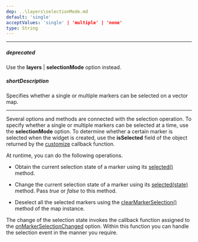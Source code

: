 ```yaml
---
dep: ..\layers\selectionMode.md
default: 'single'
acceptValues: 'single' | 'multiple' | 'none'
type: String
---
```

---
##### deprecated
Use the **layers** | **selectionMode** option instead.

##### shortDescription
Specifies whether a single or multiple markers can be selected on a vector map.

---
Several options and methods are connected with the selection operation. To specify whether a single or multiple markers can be selected at a time, use the **selectionMode** option. To determine whether a certain marker is selected when the widget is created, use the **isSelected** field of the object returned by the [customize](/api-reference/20%20Data%20Visualization%20Widgets/dxVectorMap/1%20Configuration/markerSettings/customize.md '/Documentation/ApiReference/Data_Visualization_Widgets/dxVectorMap/Configuration/markerSettings/#customize') callback function.

At runtime, you can do the following operations.

- Obtain the current selection state of a marker using its [selected()](/api-reference/20%20Data%20Visualization%20Widgets/dxVectorMap/7%20Map%20Elements/Marker/3%20Methods/selected().md '/Documentation/ApiReference/Data_Visualization_Widgets/dxVectorMap/Map_Elements/Marker/Methods/#selected') method.

- Change the current selection state of a marker using its [selected(state)](/api-reference/20%20Data%20Visualization%20Widgets/dxVectorMap/7%20Map%20Elements/Marker/3%20Methods/selected(state).md '/Documentation/ApiReference/Data_Visualization_Widgets/dxVectorMap/Map_Elements/Marker/Methods/#selectedstate') method. Pass *true* or *false* to this method.

- Deselect all the selected markers using the [clearMarkerSelection()](/api-reference/20%20Data%20Visualization%20Widgets/dxVectorMap/3%20Methods/clearMarkerSelection().md '/Documentation/ApiReference/Data_Visualization_Widgets/dxVectorMap/Methods/#clearMarkerSelection') method of the map instance.

The change of the selection state invokes the callback function assigned to the [onMarkerSelectionChanged](/api-reference/20%20Data%20Visualization%20Widgets/dxVectorMap/1%20Configuration/onMarkerSelectionChanged.md '/Documentation/ApiReference/Data_Visualization_Widgets/dxVectorMap/Configuration/#onMarkerSelectionChanged') option. Within this function you can handle the selection event in the manner you require.